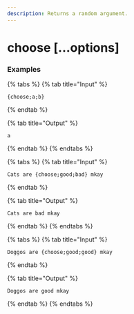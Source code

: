 ```yaml
---
description: Returns a random argument.
---
```


# choose [...options]

### Examples

{% tabs %}
{% tab title="Input" %}
```text
{choose;a;b}
```
{% endtab %}

{% tab title="Output" %}
```text
a
```
{% endtab %}
{% endtabs %}

{% tabs %}
{% tab title="Input" %}
```text
Cats are {choose;good;bad} mkay
```
{% endtab %}

{% tab title="Output" %}
```text
Cats are bad mkay
```
{% endtab %}
{% endtabs %}

{% tabs %}
{% tab title="Input" %}
```text
Doggos are {choose;good;good} mkay
```
{% endtab %}

{% tab title="Output" %}
```text
Doggos are good mkay
```
{% endtab %}
{% endtabs %}